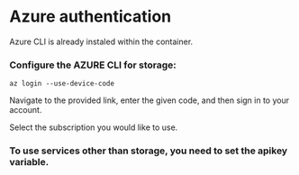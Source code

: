 # Azure authentication

Azure CLI is already instaled within the container.

### Configure the AZURE CLI for storage:
```
az login --use-device-code
```
Navigate to the provided link, enter the given code, and then sign in to your account.

Select the subscription you would like to use.

### To use services other than storage, you need to set the apikey variable.